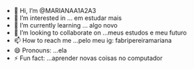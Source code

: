 - 👋 Hi, I’m @MARIANAA1A2A3
- 👀 I’m interested in ... em estudar mais
- 🌱 I’m currently learning ... algo novo
- 💞️ I’m looking to collaborate on ...meus estudos e meu futuro
- 📫 How to reach me ...pelo meu ig: fabripereiramariana
- 😄 Pronouns: ...ela
- ⚡ Fun fact: ...aprender novas coisas no computador

<!---
MARIANAA1A2A3/MARIANAA1A2A3 is a ✨ special ✨ repository because its `README.md` (this file) appears on your GitHub profile.
You can click the Preview link to take a look at your changes.
--->
